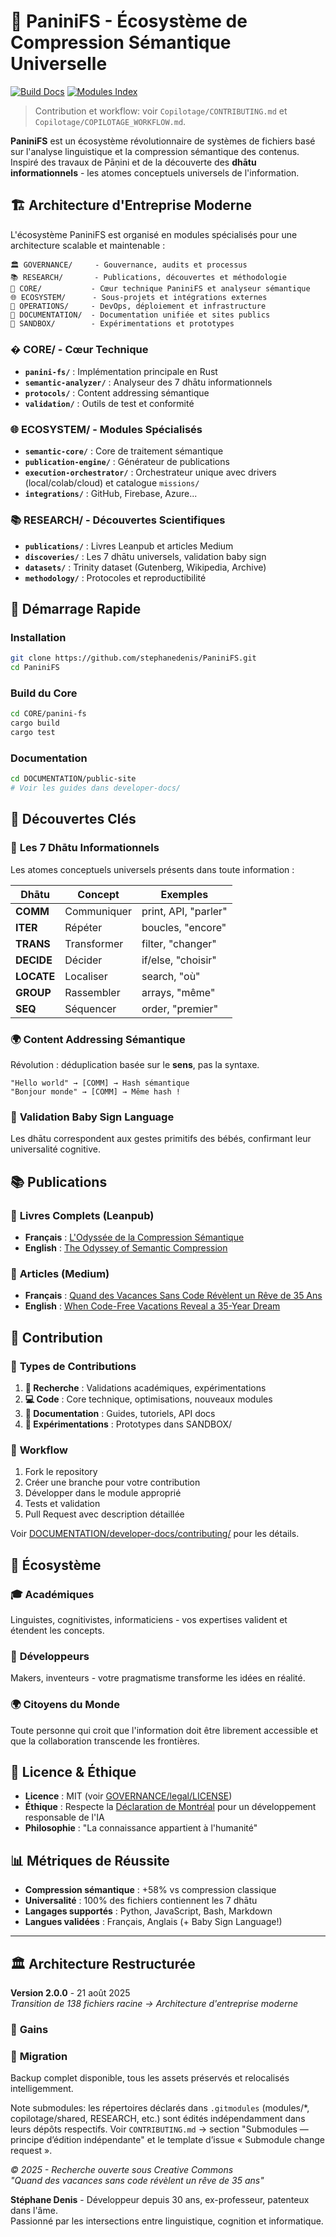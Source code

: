 # 🎌 PaniniFS - Écosystème de Compression Sémantique Universelle

[![Build Docs](https://github.com/stephanedenis/PaniniFS/actions/workflows/docs-build.yml/badge.svg)](https://github.com/stephanedenis/PaniniFS/actions/workflows/docs-build.yml)
[![Modules Index](https://github.com/stephanedenis/PaniniFS/actions/workflows/update-modules-index.yml/badge.svg)](https://github.com/stephanedenis/PaniniFS/actions/workflows/update-modules-index.yml)

> Contribution et workflow: voir `Copilotage/CONTRIBUTING.md` et `Copilotage/COPILOTAGE_WORKFLOW.md`.

**PaniniFS** est un écosystème révolutionnaire de systèmes de fichiers basé sur l'analyse linguistique et la compression sémantique des contenus. Inspiré des travaux de Pāṇini et de la découverte des **dhātu informationnels** - les atomes conceptuels universels de l'information.

## 🏗️ Architecture d'Entreprise Moderne

L'écosystème PaniniFS est organisé en modules spécialisés pour une architecture scalable et maintenable :

```
🏛️ GOVERNANCE/     - Gouvernance, audits et processus
📚 RESEARCH/       - Publications, découvertes et méthodologie  
🔧 CORE/           - Cœur technique PaniniFS et analyseur sémantique
🌐 ECOSYSTEM/      - Sous-projets et intégrations externes
🚀 OPERATIONS/     - DevOps, déploiement et infrastructure
📖 DOCUMENTATION/  - Documentation unifiée et sites publics
🧪 SANDBOX/        - Expérimentations et prototypes
```

### � **CORE/** - Cœur Technique
- **`panini-fs/`** : Implémentation principale en Rust
- **`semantic-analyzer/`** : Analyseur des 7 dhātu informationnels
- **`protocols/`** : Content addressing sémantique
- **`validation/`** : Outils de test et conformité

### 🌐 **ECOSYSTEM/** - Modules Spécialisés
- **`semantic-core/`** : Core de traitement sémantique
- **`publication-engine/`** : Générateur de publications
- **`execution-orchestrator/`** : Orchestrateur unique avec drivers (local/colab/cloud) et catalogue `missions/`
- **`integrations/`** : GitHub, Firebase, Azure...

### 📚 **RESEARCH/** - Découvertes Scientifiques
- **`publications/`** : Livres Leanpub et articles Medium
- **`discoveries/`** : Les 7 dhātu universels, validation baby sign
- **`datasets/`** : Trinity dataset (Gutenberg, Wikipedia, Archive)
- **`methodology/`** : Protocoles et reproductibilité

## 🚀 Démarrage Rapide

### Installation
```bash
git clone https://github.com/stephanedenis/PaniniFS.git
cd PaniniFS
```

### Build du Core
```bash
cd CORE/panini-fs
cargo build
cargo test
```

### Documentation
```bash
cd DOCUMENTATION/public-site
# Voir les guides dans developer-docs/
```

## 🔬 Découvertes Clés

### 🧬 **Les 7 Dhātu Informationnels**
Les atomes conceptuels universels présents dans toute information :

| Dhātu | Concept | Exemples |
|-------|---------|----------|
| **COMM** | Communiquer | print, API, "parler" |
| **ITER** | Répéter | boucles, "encore" |
| **TRANS** | Transformer | filter, "changer" |
| **DECIDE** | Décider | if/else, "choisir" |
| **LOCATE** | Localiser | search, "où" |
| **GROUP** | Rassembler | arrays, "même" |
| **SEQ** | Séquencer | order, "premier" |

### 🌍 **Content Addressing Sémantique**
Révolution : déduplication basée sur le **sens**, pas la syntaxe.

```
"Hello world" → [COMM] → Hash sémantique
"Bonjour monde" → [COMM] → Même hash !
```

### 👶 **Validation Baby Sign Language**
Les dhātu correspondent aux gestes primitifs des bébés, confirmant leur universalité cognitive.

## 📚 Publications

### 📖 **Livres Complets** (Leanpub)
- **Français** : [L'Odyssée de la Compression Sémantique](https://leanpub.com/paninifs-fr)
- **English** : [The Odyssey of Semantic Compression](https://leanpub.com/paninifs-en)

### 📰 **Articles** (Medium)
- **Français** : [Quand des Vacances Sans Code Révèlent un Rêve de 35 Ans](https://medium.com/@neuronspikes/quand-des-vacances-sans-code-r%C3%A9v%C3%A8lent-un-r%C3%AAve-de-35-ans-29246234239c)
- **English** : [When Code-Free Vacations Reveal a 35-Year Dream](https://medium.com/@neuronspikes/when-code-free-vacations-reveal-a-35-year-dream-e17e0f1823da)

## 🤝 Contribution

### 🎯 **Types de Contributions**
1. **🔬 Recherche** : Validations académiques, expérimentations
2. **💻 Code** : Core technique, optimisations, nouveaux modules  
3. **📖 Documentation** : Guides, tutoriels, API docs
4. **🧪 Expérimentations** : Prototypes dans SANDBOX/

### 🔄 **Workflow**
1. Fork le repository
2. Créer une branche pour votre contribution
3. Développer dans le module approprié
4. Tests et validation
5. Pull Request avec description détaillée

Voir [DOCUMENTATION/developer-docs/contributing/](DOCUMENTATION/developer-docs/contributing/) pour les détails.

## 🌟 Écosystème

### 🎓 **Académiques**
Linguistes, cognitivistes, informaticiens - vos expertises valident et étendent les concepts.

### 🔧 **Développeurs**  
Makers, inventeurs - votre pragmatisme transforme les idées en réalité.

### 🌍 **Citoyens du Monde**
Toute personne qui croit que l'information doit être librement accessible et que la collaboration transcende les frontières.

## 📄 Licence & Éthique

- **Licence** : MIT (voir [GOVERNANCE/legal/LICENSE](GOVERNANCE/legal/LICENSE))
- **Éthique** : Respecte la [Déclaration de Montréal](GOVERNANCE/legal/ethics/) pour un développement responsable de l'IA
- **Philosophie** : "La connaissance appartient à l'humanité"

## 📊 Métriques de Réussite

- **Compression sémantique** : +58% vs compression classique
- **Universalité** : 100% des fichiers contiennent les 7 dhātu
- **Langages supportés** : Python, JavaScript, Bash, Markdown
- **Langues validées** : Français, Anglais (+ Baby Sign Language!)

---

## 🏛️ **Architecture Restructurée**

**Version 2.0.0** - 21 août 2025  
*Transition de 138 fichiers racine → Architecture d'entreprise moderne*

### 🎯 **Gains**

### 🔄 **Migration**
Backup complet disponible, tous les assets préservés et relocalisés intelligemment.


Note submodules: les répertoires déclarés dans `.gitmodules` (modules/*, copilotage/shared, RESEARCH, etc.) sont édités indépendamment dans leurs dépôts respectifs. Voir `CONTRIBUTING.md` → section "Submodules — principe d’édition indépendante" et le template d’issue « Submodule change request ».

*© 2025 - Recherche ouverte sous Creative Commons*  
*"Quand des vacances sans code révèlent un rêve de 35 ans"*

**Stéphane Denis** - Développeur depuis 30 ans, ex-professeur, patenteux dans l'âme.  
Passionné par les intersections entre linguistique, cognition et informatique.
